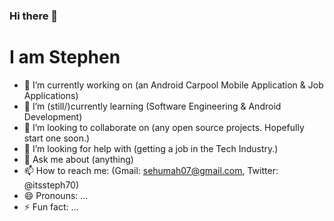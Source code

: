 ### Hi there 👋
# I am Stephen
<!--
**sehumah/sehumah** is a ✨ _special_ ✨ repository because its `README.md` (this file) appears on your GitHub profile.
Here are some ideas to get you started:
-->


- 🔭 I’m currently working on (an Android Carpool Mobile Application & Job Applications)
- 🌱 I’m (still/)currently learning (Software Engineering & Android Development)
- 👯 I’m looking to collaborate on (any open source projects. Hopefully start one soon.)
- 🤔 I’m looking for help with (getting a job in the Tech Industry.)
- 💬 Ask me about (anything)
- 📫 How to reach me: (Gmail: sehumah07@gmail.com, Twitter: @itssteph70)
- 😄 Pronouns: ...
- ⚡ Fun fact: ...

